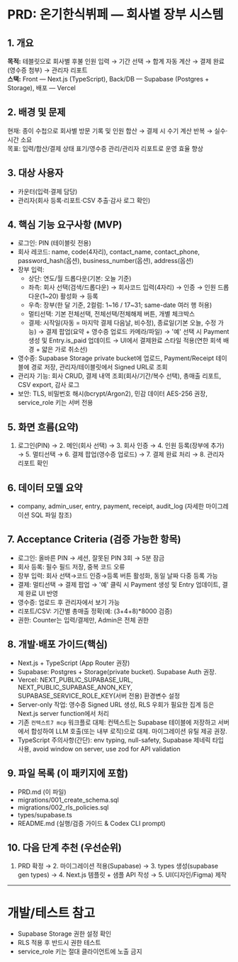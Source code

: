 # PRD: 온기한식뷔페 — 회사별 장부 시스템

## 1. 개요
**목적:** 테블릿으로 회사별 후불 인원 입력 → 기간 선택 → 합계 자동 계산 → 결제 완료(영수증 첨부) → 관리자 리포트  
**스택:** Front — Next.js (TypeScript), Back/DB — Supabase (Postgres + Storage), 배포 — Vercel

## 2. 배경 및 문제
현재: 종이 수첩으로 회사별 방문 기록 및 인원 합산 → 결제 시 수기 계산 반복 → 실수·시간 소요  
목표: 입력/합산/결제 상태 표기/영수증 관리/관리자 리포트로 운영 효율 향상

## 3. 대상 사용자
- 카운터(입력·결제 담당)
- 관리자(회사 등록·리포트·CSV 추출·감사 로그 확인)

## 4. 핵심 기능 요구사항 (MVP)
- 로그인: PIN (테이블릿 전용)
- 회사 레코드: name, code(4자리), contact_name, contact_phone, password_hash(옵션), business_number(옵션), address(옵션)
- 장부 입력:
  - 상단: 연도/월 드롭다운(기본: 오늘 기준)
  - 좌측: 회사 선택(검색/드롭다운) → 회사코드 입력(4자리) → 인증 → 인원 드롭다운(1~20) 활성화 → 등록
  - 우측: 장부(한 달 기준, 2컬럼: 1~16 / 17~31; same-date 여러 행 허용)
  - 멀티선택: 기본 전체선택, 전체선택/전체해제 버튼, 개별 체크박스
  - 결제: 시작일(자동 = 마지막 결제 다음날, 비수정), 종료일(기본 오늘, 수정 가능) → 결제 팝업(요약 + 영수증 업로드 카메라/파일) → '예' 선택 시 Payment 생성 및 Entry.is_paid 업데이트 → UI에서 결제완료 스타일 적용(연한 회색 배경 + 얇은 가로 취소선) 
- 영수증: Supabase Storage private bucket에 업로드, Payment/Receipt 테이블에 경로 저장, 관리자/테이블릿에서 Signed URL로 조회
- 관리자 기능: 회사 CRUD, 결제 내역 조회(회사/기간/복수 선택), 총매출 리포트, CSV export, 감사 로그
- 보안: TLS, 비밀번호 해시(bcrypt/Argon2), 민감 데이터 AES-256 권장, service_role 키는 서버 전용

## 5. 화면 흐름(요약)
1. 로그인(PIN) → 2. 메인(회사 선택) → 3. 회사 인증 → 4. 인원 등록(장부에 추가) → 5. 멀티선택 → 6. 결제 팝업(영수증 업로드) → 7. 결제 완료 처리 → 8. 관리자 리포트 확인

## 6. 데이터 모델 요약
- company, admin_user, entry, payment, receipt, audit_log (자세한 마이그레이션 SQL 파일 참조)

## 7. Acceptance Criteria (검증 가능한 항목)
- 로그인: 올바른 PIN → 세션, 잘못된 PIN 3회 → 5분 잠금
- 회사 등록: 필수 필드 저장, 중복 코드 오류
- 장부 입력: 회사 선택→코드 인증→등록 버튼 활성화, 동일 날짜 다중 등록 가능
- 결제: 멀티선택 → 결제 팝업 → '예' 클릭 시 Payment 생성 및 Entry 업데이트, 결제 완료 UI 반영
- 영수증: 업로드 후 관리자에서 보기 가능
- 리포트/CSV: 기간별 총매출 정확(예: (3+4+8)*8000 검증)
- 권한: Counter는 입력/결제만, Admin은 전체 권한

## 8. 개발·배포 가이드(핵심)
- Next.js + TypeScript (App Router 권장)
- Supabase: Postgres + Storage(private bucket). Supabase Auth 권장.
- Vercel: NEXT_PUBLIC_SUPABASE_URL, NEXT_PUBLIC_SUPABASE_ANON_KEY, SUPABASE_SERVICE_ROLE_KEY(서버 전용) 환경변수 설정
- Server-only 작업: 영수증 Signed URL 생성, RLS 우회가 필요한 집계 등은 Next.js server function에서 처리
- 기존 `컨텍스트7 mcp` 워크플로 대체: 컨텍스트는 Supabase 테이블에 저장하고 서버에서 합성하여 LLM 호출(또는 내부 로직)으로 대체. 마이그레이션 유틸 제공 권장.
- TypeScript 주의사항(간단): env typing, null-safety, Supabase 제네릭 타입 사용, avoid window on server, use zod for API validation

## 9. 파일 목록 (이 패키지에 포함)
- PRD.md (이 파일)
- migrations/001_create_schema.sql
- migrations/002_rls_policies.sql
- types/supabase.ts
- README.md (실행/검증 가이드 & Codex CLI prompt)

## 10. 다음 단계 추천 (우선순위)
1. PRD 확정 → 2. 마이그레이션 적용(Supabase) → 3. types 생성(supabase gen types) → 4. Next.js 템플릿 + 샘플 API 작성 → 5. UI(디자인/Figma) 제작

---

# 개발/테스트 참고
- Supabase Storage 권한 설정 확인
- RLS 적용 후 반드시 권한 테스트
- service_role 키는 절대 클라이언트에 노출 금지
